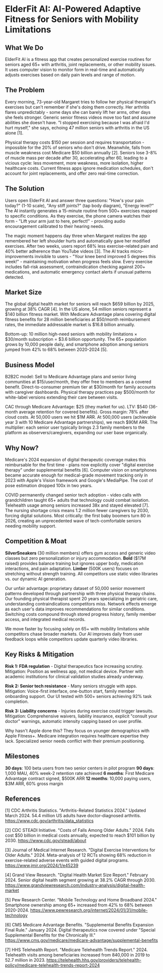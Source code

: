 # ElderFit AI: AI-Powered Adaptive Fitness for Seniors with Mobility Limitations

## What We Do

ElderFit AI is a fitness app that creates personalized exercise routines for seniors aged 65+ with arthritis, joint replacements, or other mobility issues. It uses computer vision to monitor form in real-time and automatically adjusts exercises based on daily pain levels and range of motion.

## The Problem

Every morning, 73-year-old Margaret tries to follow her physical therapist's exercises but can't remember if she's doing them correctly. Her arthritis flares unpredictably - some days she can barely lift her arms, other days she feels stronger. Generic senior fitness videos move too fast and assume abilities she doesn't have. "I stopped exercising because I was afraid I'd hurt myself," she says, echoing 47 million seniors with arthritis in the US alone [1].

Physical therapy costs $150 per session and requires transportation - impossible for the 20% of seniors who don't drive. Meanwhile, falls from muscle weakness cost Medicare $50 billion annually [2]. Seniors lose 3-8% of muscle mass per decade after 30, accelerating after 60, leading to a vicious cycle: less movement, more weakness, more isolation, higher healthcare costs. Current fitness apps ignore medication schedules, don't account for joint replacements, and offer zero real-time correction.

## The Solution

Users open ElderFit AI and answer three questions: "How's your pain today?" (1-10 scale), "Any stiff joints?" (tap body diagram), "Energy level?" The AI instantly generates a 15-minute routine from 500+ exercises mapped to specific conditions. As they exercise, the phone camera watches their form - "Lift your arm just to here, perfect!" - providing audio encouragement calibrated to their hearing needs.

The magic moment happens day three when Margaret realizes the app remembered her left shoulder hurts and automatically gave her modified exercises. After two weeks, users report 68% less exercise-related pain and 40% better adherence than YouTube videos [3]. The AI tracks micro-improvements invisible to users - "Your knee bend improved 5 degrees this week!" - maintaining motivation when progress feels slow. Every exercise includes fall-risk assessment, contraindication checking against 200+ medications, and automatic emergency contact alerts if unusual patterns detected.

## Market Size

The global digital health market for seniors will reach $659 billion by 2025, growing at 38% CAGR [4]. In the US alone, 54 million seniors represent a $140 billion fitness market. With Medicare Advantage plans covering digital fitness benefits for 28 million beneficiaries at $50/month reimbursement rates, the immediate addressable market is $16.8 billion annually.

Bottom-up: 10 million high-need seniors with mobility limitations × $30/month subscription = $3.6 billion opportunity. The 65+ population grows by 10,000 people daily, and smartphone adoption among seniors jumped from 42% to 68% between 2020-2024 [5].

## Business Model

B2B2C model: Sell to Medicare Advantage plans and senior living communities at $15/user/month, they offer free to members as a covered benefit. Direct-to-consumer premium tier at $30/month for family accounts with caregiver dashboards. Physical therapy practices pay $500/month for white-label versions extending their care between visits.

CAC through Medicare Advantage: $25 (they market for us). LTV: $540 (36-month average retention for covered benefits). Gross margin: 78% after cloud costs. At 50,000 users we hit $1M ARR. At 500,000 users (achievable year 3 with 10 Medicare Advantage partnerships), we reach $90M ARR. The multiplier: each senior user typically brings 2.3 family members to the platform as observers/caregivers, expanding our user base organically.

## Why Now?

Medicare's 2024 expansion of digital therapeutic coverage makes this reimbursable for the first time - plans now explicitly cover "digital exercise therapy" under supplemental benefits [6]. Computer vision on smartphones became accurate enough for medical-grade movement tracking only in 2023 with Apple's Vision framework and Google's MediaPipe. The cost of pose estimation dropped 100x in two years.

COVID permanently changed senior tech adoption - video calls with grandchildren taught 65+ adults that technology could combat isolation. Telehealth usage among seniors increased 38x and stayed elevated [7]. The nursing shortage crisis means 1.2 million fewer caregivers by 2030, forcing digital solutions. Most critically: the first baby boomers turn 80 in 2026, creating an unprecedented wave of tech-comfortable seniors needing mobility support.

## Competition & Moat

**SilverSneakers** (30 million members) offers gym access and generic video classes but zero personalization or injury accommodation. **Bold** ($17M raised) provides balance training but ignores upper body, medication interactions, and pain adaptation. **Limber** (500K users) focuses on stretching without strength training. All competitors use static video libraries vs. our dynamic AI generation.

Our unfair advantage: proprietary dataset of 50,000 senior movement patterns developed through partnership with three physical therapy chains. Our founding physical therapist spent 20 years specializing in geriatric care, understanding contraindications competitors miss. Network effects emerge as each user's data improves recommendations for similar conditions. Switching costs compound through stored progress history, family member access, and integrated medical records.

We move faster by focusing solely on 65+ with mobility limitations while competitors chase broader markets. Our AI improves daily from user feedback loops while competitors update quarterly video libraries.

## Key Risks & Mitigation

**Risk 1: FDA regulation** - Digital therapeutics face increasing scrutiny. Mitigation: Position as wellness app, not medical device. Partner with academic institutions for clinical validation studies already underway.

**Risk 2: Senior tech resistance** - Many seniors struggle with apps. Mitigation: Voice-first interface, one-button start, family member onboarding support. Our UI tested with 500+ seniors achieving 92% task completion.

**Risk 3: Liability concerns** - Injuries during exercise could trigger lawsuits. Mitigation: Comprehensive waivers, liability insurance, explicit "consult your doctor" warnings, automatic intensity capping based on user profile.

Why hasn't Apple done this? They focus on younger demographics with Apple Fitness+. Medicare integration requires healthcare expertise they lack. Specialized senior needs conflict with their premium positioning.

## Milestones

**30 days**: 100 beta users from two senior centers in pilot program
**90 days**: 1,000 MAU, 40% week-2 retention rate achieved
**6 months**: First Medicare Advantage contract signed, $500K ARR
**12 months**: 10,000 paying users, $3M ARR, 60% gross margin

## References

[1] CDC Arthritis Statistics. "Arthritis-Related Statistics 2024." Updated March 2024. 54.4 million US adults have doctor-diagnosed arthritis. https://www.cdc.gov/arthritis/data_statistics

[2] CDC STEADI Initiative. "Costs of Falls Among Older Adults." 2024. Falls cost $50 billion in medical costs annually, expected to reach $101 billion by 2030. https://www.cdc.gov/steadi/about

[3] Journal of Medical Internet Research. "Digital Exercise Interventions for Older Adults." 2024. Meta-analysis of 12 RCTs showing 68% reduction in exercise-related adverse events with guided digital programs. https://www.jmir.org/2024/1/e45239

[4] Grand View Research. "Digital Health Market Size Report." February 2024. Senior digital health segment growing at 38.2% CAGR through 2030. https://www.grandviewresearch.com/industry-analysis/digital-health-market

[5] Pew Research Center. "Mobile Technology and Home Broadband 2024." Smartphone ownership among 65+ increased from 42% to 68% between 2020-2024. https://www.pewresearch.org/internet/2024/01/31/mobile-technology

[6] CMS Medicare Advantage Benefits. "Supplemental Benefits Expansion Final Rule." January 2024. Digital therapeutics now covered under "Special Supplemental Benefits for the Chronically Ill." https://www.cms.gov/medicare/medicare-advantage/supplemental-benefits

[7] HHS Telehealth Report. "Medicare Telehealth Trends Report." 2024. Telehealth visits among beneficiaries increased from 840,000 in 2019 to 52.7 million in 2023. https://telehealth.hhs.gov/providers/telehealth-policy/medicare-telehealth-trends-report-2024